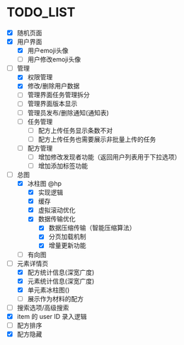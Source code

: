 # TODO_LIST

- [X] 随机页面
- [X] 用户界面
  - [X] 用户emoji头像
  - [ ] 用户修改emoji头像
- [ ] 管理
  - [X] 权限管理
  - [X] 修改/删除用户数据
  - [ ] 管理界面任务管理拆分
  - [ ] 管理界面版本显示
  - [ ] 管理员发布/删除通知(通知表)
  - [ ] 任务管理
    - [ ] 配方上传任务显示条数不对
    - [ ] 配方上传任务也需要展示非批量上传的任务
  - [ ] 配方管理
    - [ ] 增加修改发现者功能（返回用户列表用于下拉选项）
    - [ ] 增加添加标签功能
- [ ] 总图
  - [X] 冰柱图 @hp
    - [X] 实现逻辑
    - [X] 缓存
    - [X] 虚拟滚动优化
    - [X] 数据传输优化
      - [X] 数据压缩传输（智能压缩算法）
      - [X] 分页加载机制
      - [X] 增量更新功能
  - [ ] 有向图
- [ ] 元素详情页
  - [X] 配方统计信息(深宽广度)
  - [X] 元素统计信息(深宽广度)
  - [X] 单元素冰柱图()
  - [ ] 展示作为材料的配方
- [ ] 搜索选项/高级搜索
- [X] item 的 user ID 录入逻辑
- [ ] 配方排序
- [X] 配方隐藏

